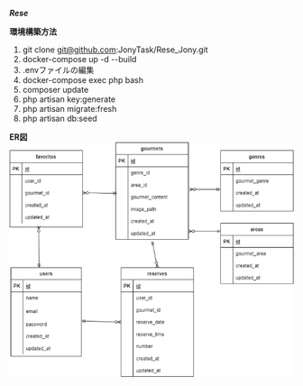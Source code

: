 ***Rese***

**環境構築方法**

1. git clone git@github.com:JonyTask/Rese_Jony.git
2. docker-compose up -d --build
3. .envファイルの編集
4. docker-compose exec php bash
5. composer update
6. php artisan key:generate
7. php artisan migrate:fresh
8. php artisan db:seed

**ER図**
<img src="ER.drawio.png">
